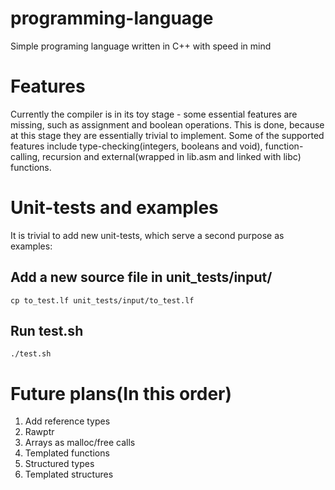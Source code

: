# programming-language
Simple programing language written in C++ with speed in mind

# Features
Currently the compiler is in its toy stage - some essential features are missing, such as assignment and boolean operations. This is done, because at this stage they are essentially trivial to implement. 
Some of the supported features include type-checking(integers, booleans and void), function-calling, recursion and external(wrapped in lib.asm and linked with libc) functions.

# Unit-tests and examples
It is trivial to add new unit-tests, which serve a second purpose as examples:
## Add a new source file in unit_tests/input/
```
cp to_test.lf unit_tests/input/to_test.lf
```
## Run test.sh
```
./test.sh
```

# Future plans(In this order)
1. Add reference types
2. Rawptr
3. Arrays as malloc/free calls
4. Templated functions
5. Structured types
6. Templated structures
